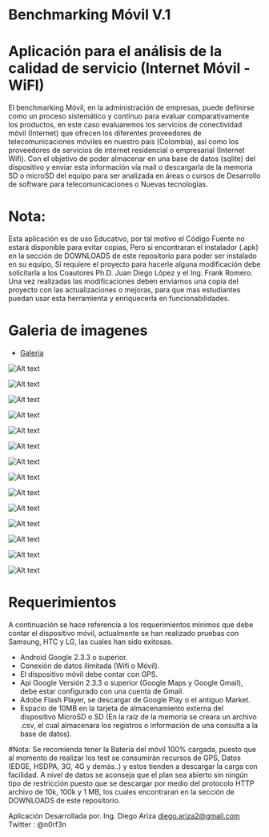 # Benchmarking Móvil V.1
# Aplicación para el análisis de la calidad de servicio (Internet Móvil - WiFI)

El benchmarking Móvil, en la administración de empresas, puede definirse como un proceso sistemático y continuo para evaluar comparativamente los productos, en este caso evaluaremos los servicios de conectividad móvil (Internet) que ofrecen los diferentes proveedores de telecomunicaciones móviles en nuestro país (Colombia), así como los proveedores de servicios de internet residencial o empresarial (Internet Wifi). Con el objetivo de poder almacenar en una base de datos (sqlite) del dispositivo y enviar esta información vía mail o descargarla de la memoria SD o microSD del equipo para ser analizada en áreas o cursos de Desarrollo de software para telecomunicaciones o Nuevas tecnologías.

# Nota:
Esta aplicación es de uso Educativo, por tal motivo el Código Fuente no estará disponible para evitar copias, Pero si encontraran el instalador (.apk) en la sección de DOWNLOADS de este repositorio para poder ser instalado en su equipo, Sí requiere el proyecto para hacerle alguna modificación debe solicitarla a los Coautores Ph.D. Juan Diego López y el Ing. Frank Romero. Una vez realizadas las modificaciones deben enviarnos una copia del proyecto con las actualizaciones o mejoras, para que mas estudiantes puedan usar esta herramienta y enriquecerla en funcionabilidades.

# Galeria de imagenes

* [Galeria](https://picasaweb.google.com/102172818830568538607/BenchMarking_Movil)

![Alt text](https://lh3.googleusercontent.com/-sG2vcPlV7VY/T9S7NxPe-nI/AAAAAAAAAgw/VXwee6Vb-2E/s512-Ic42/Captura%252520de%252520pantalla%2525202012-06-10%252520a%252520la%252528s%252529%25252010.19.03.png "1")

![Alt text](https://lh3.googleusercontent.com/-noCEsWnpdPU/T9aBRrtvoBI/AAAAAAAAAio/miL7NX2DOcE/s512-Ic42/Captura%252520de%252520pantalla%2525202012-06-11%252520a%252520la%252528s%252529%25252015.20.28.png "2")

![Alt text](https://lh3.googleusercontent.com/-40MXUo3Thbk/T9S7NE0KIVI/AAAAAAAAAgo/cKjx1ebhwkE/s512-Ic42/Captura%252520de%252520pantalla%2525202012-06-10%252520a%252520la%252528s%252529%25252010.19.11.png "3")

![Alt text](https://lh3.googleusercontent.com/-lLzAQj0L6oE/T9TN3GhPyCI/AAAAAAAAAhU/lZE6GItlOEw/s512-Ic42/Captura%252520de%252520pantalla%2525202012-06-10%252520a%252520la%252528s%252529%25252011.39.16.png "4")

![Alt text](https://lh3.googleusercontent.com/-upMi0kY_XW4/T9aBNLm4YtI/AAAAAAAAAiM/jmNdm4Keawc/s512-Ic42/Captura%252520de%252520pantalla%2525202012-06-11%252520a%252520la%252528s%252529%25252018.32.13.png "5")

![Alt text](https://lh3.googleusercontent.com/-UUIpHB2LvKs/T9aBSze0lRI/AAAAAAAAAi8/aqw4LxTpgvo/s512-Ic42/Captura%252520de%252520pantalla%2525202012-06-11%252520a%252520la%252528s%252529%25252015.29.16.png "6")

![Alt text](https://lh3.googleusercontent.com/-ziQxrHW88vI/T9aBUy4JjoI/AAAAAAAAAjM/PSJzJJxygTg/s512-Ic42/Captura%252520de%252520pantalla%2525202012-06-11%252520a%252520la%252528s%252529%25252015.29.29.png "7")

![Alt text](https://lh3.googleusercontent.com/-Y5X3MJczh0A/T9aBVm_2hkI/AAAAAAAAAjc/SvRBaxiz17E/s512-Ic42/Captura%252520de%252520pantalla%2525202012-06-10%252520a%252520la%252528s%252529%25252011.39.16.png "8")

![Alt text](https://lh3.googleusercontent.com/-FXlHX_hP85c/T9aBZx5v2XI/AAAAAAAAAkc/dQkh-xzNiy8/s512-Ic42/Captura%252520de%252520pantalla%2525202012-06-11%252520a%252520la%252528s%252529%25252015.32.42.png "9")

![Alt text](https://lh3.googleusercontent.com/-090a4MsQkIM/T9aBaT45Y5I/AAAAAAAAAkk/HGBfAKF38nE/s512-Ic42/Captura%252520de%252520pantalla%2525202012-06-11%252520a%252520la%252528s%252529%25252015.33.10.png "10")

![Alt text](https://lh3.googleusercontent.com/-njG5kdrmV2g/T9aBabJ5I2I/AAAAAAAAAko/WCkmJPX3NXY/s512-Ic42/Captura%252520de%252520pantalla%2525202012-06-11%252520a%252520la%252528s%252529%25252015.33.18.png "11")

![Alt text](https://lh3.googleusercontent.com/-5ZFTUb6B7ds/T9aBar_xwuI/AAAAAAAAAk0/ZwBNg2AA7OY/s512-Ic42/Captura%252520de%252520pantalla%2525202012-06-11%252520a%252520la%252528s%252529%25252015.33.29.png "12")

![Alt text](https://lh3.googleusercontent.com/-89ClDVzEQGk/T9aBdmhgCzI/AAAAAAAAAmM/8y3LArb9ugE/s512-Ic42/Captura%252520de%252520pantalla%2525202012-06-11%252520a%252520la%252528s%252529%25252017.16.10.png "13")

![Alt text](https://lh3.googleusercontent.com/-b3K68AzpsiI/T9aBem7hkaI/AAAAAAAAAmU/V0npUFFeb9A/s512-Ic42/Captura%252520de%252520pantalla%2525202012-06-11%252520a%252520la%252528s%252529%25252017.41.20.png "14")



# Requerimientos

A continuación se hace referencia a los requerimientos mínimos que debe contar el dispositivo móvil, actualmente se han realizado pruebas con Samsung, HTC y LG, las cuales han sido exitosas.

  - Android Google 2.3.3 o superior.
  - Conexión de datos ilimitada (Wifi o Móvil).
  - El dispositivo móvil debe contar con GPS.
  - Api Google Versión 2.3.3 o superior (Google Maps y Google Gmail), debe estar configurado con una cuenta de Gmail.
  - Adobe Flash Player, se descargar de Google Play o el antiguo Market.
  - Espacio de 10MB en la tarjeta de almacenamiento externa del dispositivo MicroSD o SD (En la raíz de la memoria se creara un archivo .csv, el cual almacenara los registros o información de una consulta a la base de datos).

#Nota:
Se recomienda tener la Batería del móvil 100% cargada, puesto que al momento de realizar los test se consumirán recursos de GPS, Datos (EDGE, HSDPA, 3G, 4G y demás..) y estos tienden a descargar la carga con facilidad. A nivel de datos se aconseja que el plan sea abierto sin ningún tipo de restricción puesto que se descargar por medio del protocolo HTTP archivo de 10k, 100k y 1 MB, los cuales encontraran en la sección de DOWNLOADS de este repositorio.

Aplicación Desarrollada por.
Ing. Diego Ariza
diego.ariza2@gmail.com
Twitter : @n0rf3n
 
